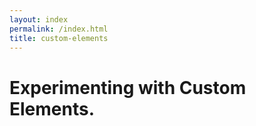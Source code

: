 ```yaml
---
layout: index
permalink: /index.html
title: custom-elements
---
```


Experimenting with Custom Elements.
===================================

